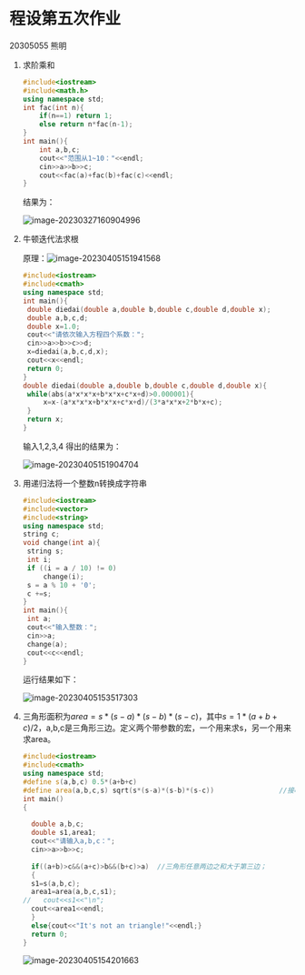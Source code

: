# 程设第五次作业

20305055 熊明 

1. 求阶乘和

   ```cpp
   #include<iostream>
   #include<math.h>
   using namespace std;
   int fac(int n){
       if(n==1) return 1;
       else return n*fac(n-1);
   }
   int main(){
       int a,b,c;
       cout<<"范围从1~10："<<endl;
       cin>>a>>b>>c;
       cout<<fac(a)+fac(b)+fac(c)<<endl;
   }
   ```

   结果为：

   ![image-20230327160904996](C:\Users\15989\AppData\Roaming\Typora\typora-user-images\image-20230327160904996.png)

2. 牛顿迭代法求根

   原理：![image-20230405151941568](C:\Users\15989\AppData\Roaming\Typora\typora-user-images\image-20230405151941568.png)

   ```cpp
   #include<iostream>
   #include<cmath>
   using namespace std;
   int main(){
   	double diedai(double a,double b,double c,double d,double x);
   	double a,b,c,d;
   	double x=1.0;
   	cout<<"请依次输入方程四个系数：";
   	cin>>a>>b>>c>>d;
   	x=diedai(a,b,c,d,x);
   	cout<<x<<endl;
   	return 0;
   }
   double diedai(double a,double b,double c,double d,double x){
   	while(abs(a*x*x*x+b*x*x+c*x+d)>0.000001){
   		x=x-(a*x*x*x+b*x*x+c*x+d)/(3*a*x*x+2*b*x+c);
   	}
   	return x;
   }
   ```

   输入1,2,3,4 得出的结果为：

   ![image-20230405151904704](C:\Users\15989\AppData\Roaming\Typora\typora-user-images\image-20230405151904704.png)

3. 用递归法将一个整数n转换成字符串

   ```cpp
   #include<iostream>
   #include<vector>
   #include<string>
   using namespace std;
   string c;
   void change(int a){
   	string s;
   	int i;
   	if ((i = a / 10) != 0)
   		change(i);
   	s = a % 10 + '0';
   	c +=s;
   }
   int main(){
   	int a;
   	cout<<"输入整数：";
   	cin>>a;
   	change(a);
   	cout<<c<<endl;
   }
   ```

   运行结果如下：

   ![image-20230405153517303](C:\Users\15989\AppData\Roaming\Typora\typora-user-images\image-20230405153517303.png)

4. 三角形面积为$area=s*(s-a)*(s-b)*(s-c)$，其中$s=1*(a+b+c)/2$，a,b,c是三角形三边。定义两个带参数的宏，一个用来求s，另一个用来求area。

   ```cpp
   #include<iostream>
   #include<cmath>
   using namespace std;
   #define s(a,b,c) 0.5*(a+b+c)
   #define area(a,b,c,s) sqrt(s*(s-a)*(s-b)*(s-c))                //接收实参的宏定义,必须加上所有的参数；
   int main()
   {
     
     double a,b,c;
     double s1,area1;           
     cout<<"请输入a,b,c：";
     cin>>a>>b>>c;
     
     if((a+b)>c&&(a+c)>b&&(b+c)>a)  //三角形任意两边之和大于第三边；
     {
     s1=s(a,b,c);                 
     area1=area(a,b,c,s1);
   //   cout<<s1<<"\n";
     cout<<area1<<endl;
     }
     else{cout<<"It's not an triangle!"<<endl;}
     return 0;
   }
   ```

   ![image-20230405154201663](C:\Users\15989\AppData\Roaming\Typora\typora-user-images\image-20230405154201663.png)

